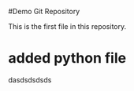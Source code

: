 #Demo Git Repository

This is the first file in this repository.


# added python file

dasdsdsdsds
